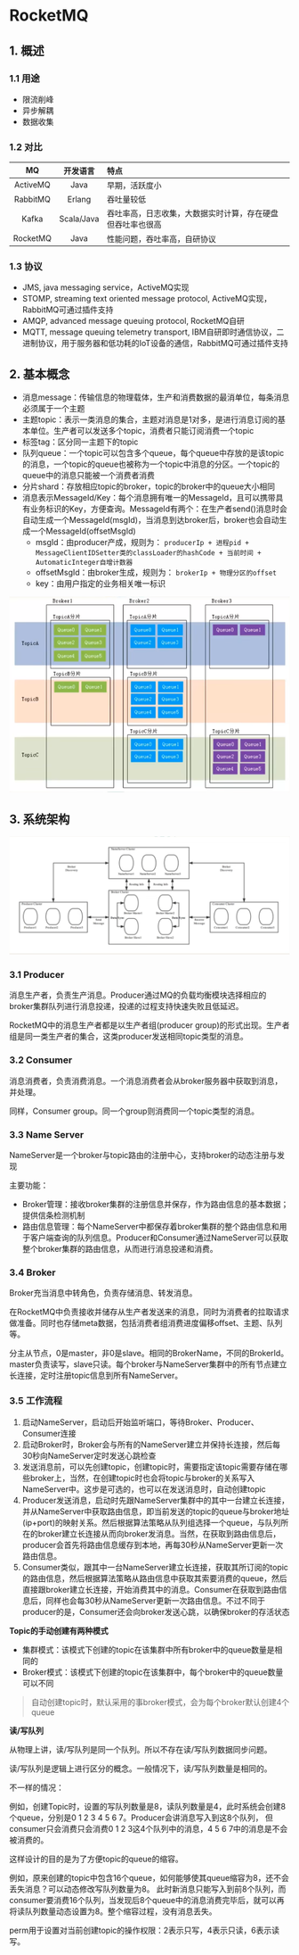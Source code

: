 # RocketMQ


## 1. 概述
### 1.1 用途
+ 限流削峰
+ 异步解耦
+ 数据收集

### 1.2 对比
|    MQ    |    开发语言    | 特点                            |
|:--------:|:----------:|:------------------------------|
| ActiveMQ |    Java    | 早期，活跃度小                       |
| RabbitMQ |   Erlang   | 吞吐量较低                         |
|  Kafka   | Scala/Java | 吞吐率高，日志收集，大数据实时计算，存在硬盘但吞吐率也很高 |
| RocketMQ |    Java    | 性能问题，吞吐率高，自研协议                |

### 1.3 协议
+ JMS, java messaging service，ActiveMQ实现
+ STOMP, streaming text oriented message protocol, ActiveMQ实现，RabbitMQ可通过插件支持
+ AMQP, advanced message queuing protocol, RocketMQ自研
+ MQTT, message queuing telemetry transport, IBM自研即时通信协议，二进制协议，用于服务器和低功耗的IoT设备的通信，RabbitMQ可通过插件支持


## 2. 基本概念
+ 消息message：传输信息的物理载体，生产和消费数据的最消单位，每条消息必须属于一个主题
+ 主题topic：表示一类消息的集合，主题对消息是1对多，是进行消息订阅的基本单位。生产者可以发送多个topic，消费者只能订阅消费一个topic
+ 标签tag：区分同一主题下的topic
+ 队列queue：一个topic可以包含多个queue，每个queue中存放的是该topic的消息，一个topic的queue也被称为一个topic中消息的分区。一个topic的queue中的消息只能被一个消费者消费
+ 分片shard：存放相应topic的broker，topic的broker中的queue大小相同
+ 消息表示MessageId/Key：每个消息拥有唯一的MessageId，且可以携带具有业务标识的Key，方便查询。MessageId有两个：在生产者send()消息时会自动生成一个MessageId(msgId)，当消息到达broker后，broker也会自动生成一个MessageId(offsetMsgId)
    + msgId：由producer产成，规则为：
        `producerIp + 进程pid + MessageClientIDSetter类的classLoader的hashCode + 当前时间 + AutomaticInteger自增计数器`
    + offsetMsgId：由broker生成，规则为：
        `brokerIp + 物理分区的offset`
    + key：由用户指定的业务相关唯一标识

![基本概念.png](img/rocketMQ/基本概念.png)


## 3. 系统架构

![系统架构.png](img/rocketMQ/系统架构.png)

### 3.1 Producer
消息生产者，负责生产消息。Producer通过MQ的负载均衡模块选择相应的broker集群队列进行消息投递，投递的过程支持快速失败且低延迟。

RocketMQ中的消息生产者都是以生产者组(producer group)的形式出现。生产者组是同一类生产者的集合，这类producer发送相同topic类型的消息。

### 3.2 Consumer
消息消费者，负责消费消息。一个消息消费者会从broker服务器中获取到消息，并处理。

同样，Consumer group。同一个group则消费同一个topic类型的消息。

### 3.3 Name Server
NameServer是一个broker与topic路由的注册中心，支持broker的动态注册与发现

主要功能：
+ Broker管理：接收broker集群的注册信息并保存，作为路由信息的基本数据；提供信条检测机制
+ 路由信息管理：每个NameServer中都保存着broker集群的整个路由信息和用于客户端查询的队列信息。Producer和Consumer通过NameServer可以获取整个broker集群的路由信息，从而进行消息投递和消费。

### 3.4 Broker
Broker充当消息中转角色，负责存储消息、转发消息。

在RocketMQ中负责接收并储存从生产者发送来的消息，同时为消费者的拉取请求做准备。同时也存储meta数据，包括消费者组消费进度偏移offset、主题、队列等。

分主从节点，0是master，非0是slave。相同的BrokerName，不同的BrokerId。master负责读写，slave只读。每个broker与NameServer集群中的所有节点建立长连接，定时注册topic信息到所有NameServer。

### 3.5 工作流程
1. 启动NameServer，启动后开始监听端口，等待Broker、Producer、Consumer连接
2. 启动Broker时，Broker会与所有的NameServer建立并保持长连接，然后每30秒向NameServer定时发送心跳检查
3. 发送消息前，可以先创建topic，创建topic时，需要指定该topic需要存储在哪些broker上，当然，在创建topic时也会将topic与broker的关系写入NameServer中。这步是可选的，也可以在发送消息时，自动创建topic
4. Producer发送消息，启动时先跟NameServer集群中的其中一台建立长连接，并从NameServer中获取路由信息，即当前发送的topic的queue与broker地址(ip+port)的映射关系。然后根据算法策略从队列组选择一个queue，与队列所在的broker建立长连接从而向broker发消息。当然，在获取到路由信息后，producer会首先将路由信息缓存到本地，再每30秒从NameServer更新一次路由信息。
5. Consumer类似，跟其中一台NameServer建立长连接，获取其所订阅的topic的路由信息，然后根据算法策略从路由信息中获取其索要消费的queue，然后直接跟broker建立长连接，开始消费其中的消息。Consumer在获取到路由信息后，同样也会每30秒从NameServer更新一次路由信息。不过不同于producer的是，Consumer还会向broker发送心跳，以确保broker的存活状态

**Topic的手动创建有两种模式**
+ 集群模式：该模式下创建的topic在该集群中所有broker中的queue数量是相同的
+ Broker模式：该模式下创建的topic在该集群中，每个broker中的queue数量可以不同

> 自动创建topic时，默认采用的事broker模式，会为每个broker默认创建4个queue

**读/写队列**

从物理上讲，读/写队列是同一个队列。所以不存在读/写队列数据同步问题。

读/写队列是逻辑上进行区分的概念。一般情况下，读/写队列数量是相同的。

不一样的情况：

例如，创建Topic时，设置的写队列数量是8，读队列数量是4，此时系统会创建8个queue，分别是0 1 2 3 4 5 6 7。Producer会讲消息写入到这8个队列，
但consumer只会消费只会消费0 1 2 3这4个队列中的消息，4 5 6 7中的消息是不会被消费的。

这样设计的目的是为了方便topic的queue的缩容。

例如，原来创建的topic中包含16个queue，如何能够使其queue缩容为8，还不会丢失消息？可以动态修改写队列数量为8。
此时新消息只能写入到前8个队列，而consumer要消费16个队列，当发现后8个queue中的消息消费完毕后，就可以再将读队列数量动态设置为8。整个缩容过程，没有消息丢失。

perm用于设置对当前创建topic的操作权限：2表示只写，4表示只读，6表示读写。


